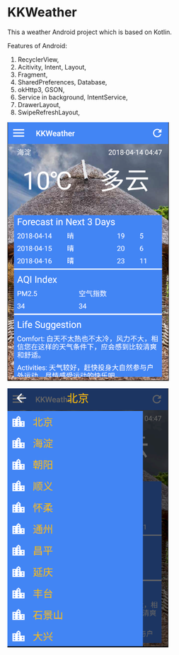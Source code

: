 # KKWeather

This a weather Android project which is based on Kotlin.

Features of Android:
1. RecyclerView,
2. Acitivity, Intent, Layout,
3. Fragment,
4. SharedPreferences, Database,
5. okHttp3, GSON,
6. Service in background, IntentService,
7. DrawerLayout,
8. SwipeRefreshLayout,

![KKWeather1.PNG](https://github.com/kefengxw/KKWeather/blob/master/ScreenShot/KKWeather1.PNG)

![KKWeather2.PNG](https://github.com/kefengxw/KKWeather/blob/master/ScreenShot/KKWeather2.PNG)
